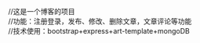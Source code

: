 //这是一个博客的项目<br/>
//功能：注册登录，发布、修改、删除文章，文章评论等功能<br/>
//技术使用：bootstrap+express+art-template+mongoDB<br/>
